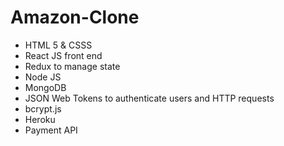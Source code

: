 # Amazon-Clone

- HTML 5 & CSSS 
- React JS front end 
- Redux to manage state 
- Node JS 
- MongoDB
- JSON Web Tokens  to authenticate users and HTTP requests 
- bcrypt.js
- Heroku 
- Payment API
